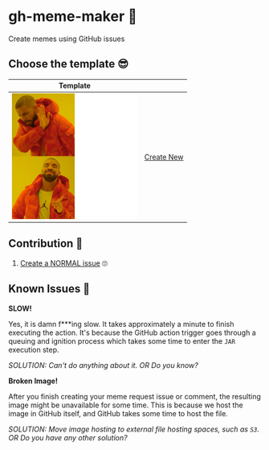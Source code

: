 # gh-meme-maker 🤡

Create memes using GitHub issues

## Choose the template 😎

| Template                                                                                                               	|                                                                                                                                                               	|
|------------------------------------------------------------------------------------------------------------------------	|---------------------------------------------------------------------------------------------------------------------------------------------------------------	|
| <img src="https://raw.githubusercontent.com/theapache64/gh-meme-maker/master/template_images/drake.jpg" height="250"/> 	| [Create New](https://github.com/theapache64/gh-meme-maker/issues/new?assignees=theapache64-bot&labels=drake-meme%2C+meme&template=drake-meme.md&title=Drake+Meme) 	|

## Contribution 🤲

1. [Create a NORMAL issue](https://github.com/theapache64/gh-meme-maker/issues/new) 🙄

## Known Issues 🐞

**SLOW!**

Yes, it is damn f***ing slow. It takes approximately a minute to finish executing the action.
It's because the GitHub action trigger goes through a queuing and ignition process which takes some time to enter the `JAR` execution step. 

*SOLUTION: Can't do anything about it. OR Do you know?*

**Broken Image!**

After you finish creating your meme request issue or comment, the resulting image might be unavailable for some time. 
This is because we host the image in GitHub itself, and GitHub takes some time to host the file.

*SOLUTION: Move image hosting to external file hosting spaces, such as `S3`. OR Do you have any other solution?*